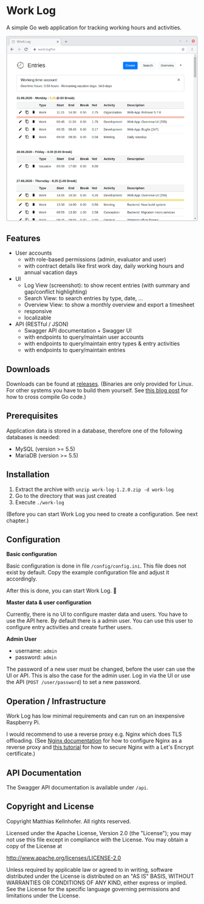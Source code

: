 # Work Log

A simple Go web application for tracking working hours and activities.

![Screenshot](screenshot.png)

## Features

- User accounts
  - with role-based permissions (admin, evaluator and user)
  - with contract details like first work day, daily working hours and annual vacation days
- UI
  - Log View (screenshot): to show recent entries (with summary and gap/conflict highlighting)
  - Search View: to search entries by type, date, ...
  - Overview View: to show a monthly overview and export a timesheet
  - responsive 
  - localizable
- API (RESTful / JSON)
  - Swagger API documentation + Swagger UI
  - with endpoints to query/maintain user accounts
  - with endpoints to query/maintain entry types & entry activities
  - with endpoints to query/maintain entries

## Downloads

Downloads can be found at [releases](https://github.com/mkellnhofer/work-log/releases).
(Binaries are only provided for Linux. For other systems you have to build them yourself. See
[this blog post](https://dave.cheney.net/2015/08/22/cross-compilation-with-go-1-5) for how to cross
compile Go code.)

## Prerequisites

Application data is stored in a database, therefore one of the following databases is needed:

- MySQL (version >= 5.5)
- MariaDB (version >= 5.5)

## Installation

1. Extract the archive with `unzip work-log-1.2.0.zip -d work-log`
2. Go to the directory that was just created
3. Execute `./work-log`

(Before you can start Work Log you need to create a configuration. See next chapter.)

## Configuration

__Basic configuration__

Basic configuration is done in file `/config/config.ini`. This file does not exist by default. Copy
the example configuration file and adjust it accordingly.

After this is done, you can start Work Log. &#x1F642;

__Master data & user configuration__

Currently, there is no UI to configure master data and users. You have to use the API here. By
default there is a admin user. You can use this user to configure entry activities and create
further users.

__Admin User__
- username: `admin`
- password: `admin`

The password of a new user must be changed, before the user can use the UI or API. This is also the
case for the admin user. Log in via the UI or use the API (`POST /user/password`) to set a new
password.

## Operation / Infrastructure

Work Log has low minimal requirements and can run on an inexpensive Raspberry Pi.

I would recommend to use a reverse proxy e.g. Nginx which does TLS offloading. (See
[Nginx documentation](https://docs.nginx.com/nginx/admin-guide/web-server/reverse-proxy/) for how to
configure Nginx as a reverse proxy and
[this tutorial](https://www.digitalocean.com/community/tutorials/how-to-secure-nginx-with-let-s-encrypt-on-ubuntu-18-04)
for how to secure Nginx with a Let's Encrypt certificate.)

## API Documentation

The Swagger API documentation is available under `/api`.

## Copyright and License

Copyright Matthias Kellnhofer. All rights reserved.

Licensed under the Apache License, Version 2.0 (the "License"); you may not use this file except in
compliance with the License. You may obtain a copy of the License at

http://www.apache.org/licenses/LICENSE-2.0

Unless required by applicable law or agreed to in writing, software distributed under the License is
distributed on an "AS IS" BASIS, WITHOUT WARRANTIES OR CONDITIONS OF ANY KIND, either express or
implied. See the License for the specific language governing permissions and limitations under the
License.